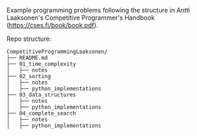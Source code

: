 Example programming problems following the structure in Antti Laaksonen's Competitive Programmer's Handbook (https://cses.fi/book/book.pdf).

Repo structure:

```
CompetitiveProgrammingLaaksonen/
├── README.md
├── 01_time_complexity
│   ├── notes
├── 02_sorting
│   ├── notes
│   ├── python_implementations
├── 03_data_structures
│   ├── notes
│   ├── python_implementations
├── 04_complete_search
│   ├── notes
│   ├── python_implementations
```
